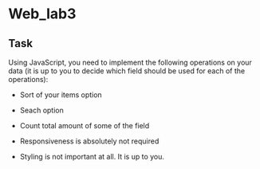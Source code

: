 # Web_lab3
## Task
Using JavaScript, you need to implement the following operations on your data (it is up to you to decide which field should be used for each of the operations):
 - Sort of your items option
 - Seach option
 - Count total amount of some of the field

 - Responsiveness is absolutely not required
 - Styling is not important at all. It is up to you.